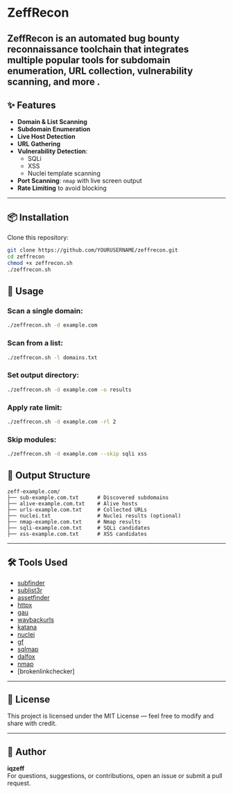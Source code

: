 # ZeffRecon

ZeffRecon is an automated **bug bounty reconnaissance** toolchain that integrates multiple popular tools for subdomain enumeration, URL collection, vulnerability scanning, and more .
---

## ✨ Features

- **Domain & List Scanning**
- **Subdomain Enumeration**
- **Live Host Detection**
- **URL Gathering**
- **Vulnerability Detection**:
  - SQLi
  - XSS
  - Nuclei template scanning
- **Port Scanning**: `nmap` with live screen output
- **Rate Limiting** to avoid blocking

---

## 📦 Installation

Clone this repository:

```bash
git clone https://github.com/YOURUSERNAME/zeffrecon.git
cd zeffrecon
chmod +x zeffrecon.sh
./zeffrecon.sh
```
## 🚀 Usage

### Scan a single domain:
```bash
./zeffrecon.sh -d example.com
```

### Scan from a list:
```bash
./zeffrecon.sh -l domains.txt
```

### Set output directory:
```bash
./zeffrecon.sh -d example.com -o results
```

### Apply rate limit:
```bash
./zeffrecon.sh -d example.com -rl 2
```

### Skip modules:
```bash
./zeffrecon.sh -d example.com --skip sqli xss
```

## 📂 Output Structure

```
zeff-example.com/
├── sub-example.com.txt      # Discovered subdomains
├── alive-example.com.txt    # Alive hosts
├── urls-example.com.txt     # Collected URLs
├── nuclei.txt               # Nuclei results (optional)
├── nmap-example.com.txt     # Nmap results
├── sqli-example.com.txt     # SQLi candidates
├── xss-example.com.txt      # XSS candidates
```

---

## 🛠 Tools Used

- [subfinder](https://github.com/projectdiscovery/subfinder)
- [sublist3r](https://github.com/aboul3la/Sublist3r)
- [assetfinder](https://github.com/tomnomnom/assetfinder)
- [httpx](https://github.com/projectdiscovery/httpx)
- [gau](https://github.com/lc/gau)
- [waybackurls](https://github.com/tomnomnom/waybackurls)
- [katana](https://github.com/projectdiscovery/katana)
- [nuclei](https://github.com/projectdiscovery/nuclei)
- [gf](https://github.com/tomnomnom/gf)
- [sqlmap](https://github.com/sqlmapproject/sqlmap)
- [dalfox](https://github.com/hahwul/dalfox)
- [nmap](https://nmap.org/)
- [brokenlinkchecker]
---

## 📜 License

This project is licensed under the MIT License — feel free to modify and share with credit.

---

## 🤝 Author

**iqzeff**  
For questions, suggestions, or contributions, open an issue or submit a pull request.
